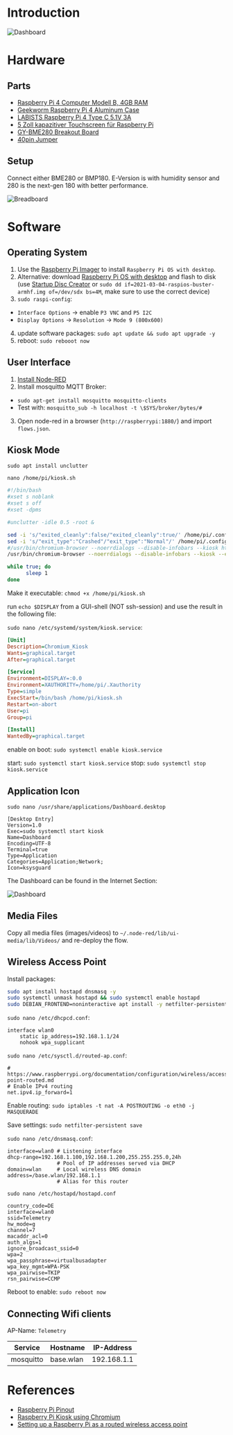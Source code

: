 # Introduction

![Dashboard](docs/dashboard.png)

# Hardware

## Parts

- [Raspberry Pi 4 Computer Modell B, 4GB RAM](https://www.berrybase.de/raspberry-pi/raspberry-pi-computer/boards/raspberry-pi-4-computer-modell-b-4gb-ram?c=319)
- [Geekworm Raspberry Pi 4 Aluminum Case](https://www.amazon.de/Geekworm-Raspberry-Aluminum-Passive-Dissaption/dp/B07ZVJDRF3)
- [LABISTS Raspberry Pi 4 Type C 5.1V 3A](https://www.amazon.de/LABISTS-Raspberry-Type-C-Kabel-Schwarz/dp/B07ZCK2B8J)
- [5 Zoll kapazitiver Touchscreen für Raspberry Pi](https://www.amazon.de/kapazitiver-Touchscreen-Raspberry-4-800x480-Unterstützung/dp/B07ZD4QGQJ)
- [GY-BME280 Breakout Board](https://www.berrybase.de/sensoren-module/feuchtigkeit/gy-bme280-breakout-board-3in1-sensor-f-252-r-temperatur-luftfeuchtigkeit-und-luftdruck?c=92)
- [40pin Jumper](https://www.berrybase.de/raspberry-pi/raspberry-pi-computer/kabel-adapter/gpio-csi-dsi-kabel/40pin-jumper/dupont-kabel-female-150-female-trennbar)

## Setup

Connect either BME280 or BMP180. E-Version is with humidity sensor and 280 is the next-gen 180 with better performance.

![Breadboard](docs/rpi-breadboard.png)

# Software
## Operating System

1. Use the [Raspberry Pi Imager](https://www.raspberrypi.org/software/) to install `Raspberry Pi OS with desktop`.
2. Alternative: download [Raspberry Pi OS with desktop](https://www.raspberrypi.org/software/operating-systems/) and flash to disk (use [Startup Disc Creator](https://help.ubuntu.com/stable/ubuntu-help/addremove-creator.html) or `sudo dd if=2021-03-04-raspios-buster-armhf.img of=/dev/sdx bs=4M`, make sure to use the correct device)
3. `sudo raspi-config`: 
- `Interface Options` -> enable `P3 VNC` and `P5 I2C`
- `Display Options` -> `Resolution` -> `Mode 9 (800x600)`
4. update software packages: `sudo apt update && sudo apt upgrade -y`
5. reboot: `sudo rebooot now`

## User Interface

1. [Install Node-RED](https://nodered.org/docs/getting-started/raspberrypi)
2. Install mosquitto MQTT Broker: 
 - `sudo apt-get install mosquitto mosquitto-clients`
 - Test with: `mosquitto_sub -h localhost -t \$SYS/broker/bytes/#`
3. Open node-red in a browser (`http://raspberrypi:1880/`) and import `flows.json`.

## Kiosk Mode

`sudo apt install unclutter`

`nano /home/pi/kiosk.sh`
```sh
#!/bin/bash
#xset s noblank
#xset s off
#xset -dpms

#unclutter -idle 0.5 -root &

sed -i 's/"exited_cleanly":false/"exited_cleanly":true/' /home/pi/.config/chromium/Default/Preferences
sed -i 's/"exit_type":"Crashed"/"exit_type":"Normal"/' /home/pi/.config/chromium/Default/Preferences
#/usr/bin/chromium-browser --noerrdialogs --disable-infobars --kiosk http://localhost:1880/ui &
/usr/bin/chromium-browser --noerrdialogs --disable-infobars --kiosk --enable-logging=stderr http://localhost:1880/ui &

while true; do
      sleep 1
done
```
Make it executable: `chmod +x /home/pi/kiosk.sh`

run `echo $DISPLAY` from a GUI-shell (NOT ssh-session) and use the result in the following file:

`sudo nano /etc/systemd/system/kiosk.service`:
```ini
[Unit]
Description=Chromium_Kiosk
Wants=graphical.target
After=graphical.target

[Service]
Environment=DISPLAY=:0.0
Environment=XAUTHORITY=/home/pi/.Xauthority
Type=simple
ExecStart=/bin/bash /home/pi/kiosk.sh
Restart=on-abort
User=pi
Group=pi

[Install]
WantedBy=graphical.target
```

enable on boot: `sudo systemctl enable kiosk.service` 

start: `sudo systemctl start kiosk.service`
stop: `sudo systemctl stop kiosk.service`

## Application Icon

`sudo nano /usr/share/applications/Dashboard.desktop`

```
[Desktop Entry]
Version=1.0
Exec=sudo systemctl start kiosk
Name=Dashboard
Encoding=UTF-8
Terminal=true
Type=Application
Categories=Application;Network;
Icon=ksysguard
```

The Dashboard can be found in the Internet Section:

![Dashboard](docs/dashboard-menu.png)

## Media Files

Copy all media files (images/videos) to `~/.node-red/lib/ui-media/lib/Videos/` and re-deploy the flow.

## Wireless Access Point

Install packages:

```sh
sudo apt install hostapd dnsmasq -y
sudo systemctl unmask hostapd && sudo systemctl enable hostapd
sudo DEBIAN_FRONTEND=noninteractive apt install -y netfilter-persistent iptables-persistent
```

`sudo nano /etc/dhcpcd.conf`:
```
interface wlan0
    static ip_address=192.168.1.1/24
    nohook wpa_supplicant
```

`sudo nano /etc/sysctl.d/routed-ap.conf`:
```
# https://www.raspberrypi.org/documentation/configuration/wireless/access-point-routed.md
# Enable IPv4 routing
net.ipv4.ip_forward=1
```

Enable routing: `sudo iptables -t nat -A POSTROUTING -o eth0 -j MASQUERADE`

Save settings: `sudo netfilter-persistent save`

`sudo nano /etc/dnsmasq.conf`:
```
interface=wlan0 # Listening interface
dhcp-range=192.168.1.100,192.168.1.200,255.255.255.0,24h
                # Pool of IP addresses served via DHCP
domain=wlan     # Local wireless DNS domain
address=/base.wlan/192.168.1.1
                # Alias for this router
```

`sudo nano /etc/hostapd/hostapd.conf`
```
country_code=DE
interface=wlan0
ssid=Telemetry
hw_mode=g
channel=7
macaddr_acl=0
auth_algs=1
ignore_broadcast_ssid=0
wpa=2
wpa_passphrase=virtualbusadapter
wpa_key_mgmt=WPA-PSK
wpa_pairwise=TKIP
rsn_pairwise=CCMP
```

Reboot to enable: `sudo reboot now`

## Connecting Wifi clients

AP-Name: `Telemetry`

Service | Hostname | IP-Address
---|---|---
mosquitto| base.wlan | 192.168.1.1

# References

- [Raspberry Pi Pinout](https://pinout.xyz/pinout/i2c#)
- [Raspberry Pi Kiosk using Chromium](https://pimylifeup.com/raspberry-pi-kiosk/)
- [Setting up a Raspberry Pi as a routed wireless access point](https://www.raspberrypi.org/documentation/configuration/wireless/access-point-routed.md)
